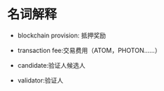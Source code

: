 # 名词解释

* blockchain provision: 抵押奖励

* transaction fee:交易费用（ATOM，PHOTON……）

* candidate:验证人候选人

* validator:验证人